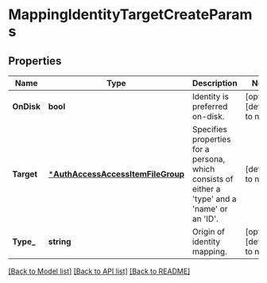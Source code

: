 # MappingIdentityTargetCreateParams

## Properties
Name | Type | Description | Notes
------------ | ------------- | ------------- | -------------
**OnDisk** | **bool** | Identity is preferred on-disk. | [optional] [default to null]
**Target** | [***AuthAccessAccessItemFileGroup**](AuthAccessAccessItemFileGroup.md) | Specifies properties for a persona, which consists of either a &#39;type&#39; and a &#39;name&#39; or an &#39;ID&#39;. | [default to null]
**Type_** | **string** | Origin of identity mapping. | [optional] [default to null]

[[Back to Model list]](../README.md#documentation-for-models) [[Back to API list]](../README.md#documentation-for-api-endpoints) [[Back to README]](../README.md)


